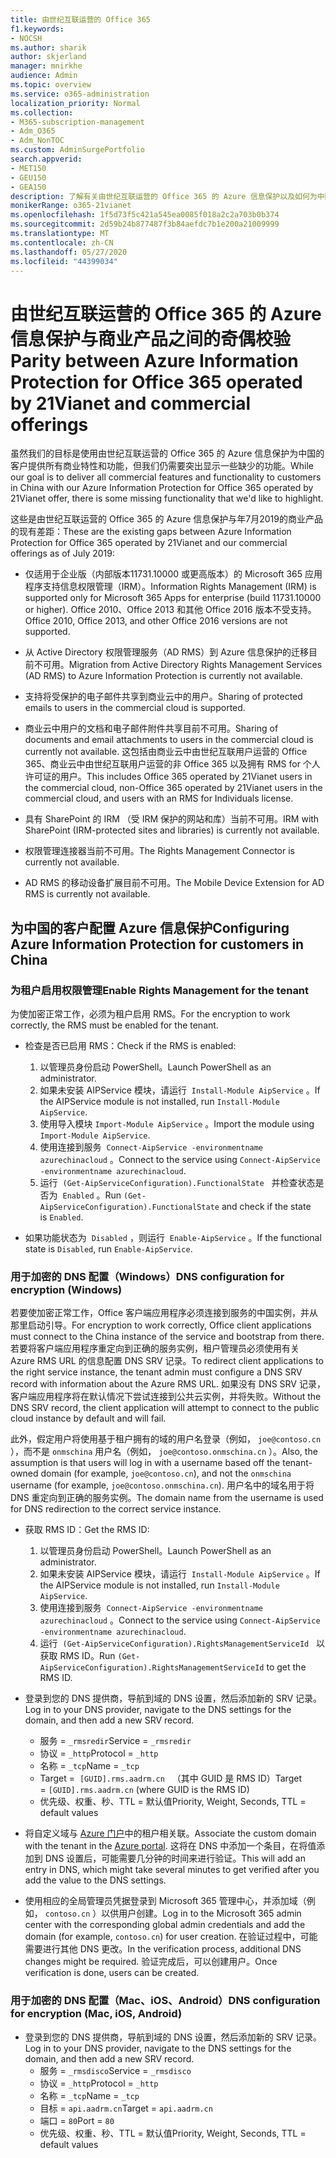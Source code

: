 ```yaml
---
title: 由世纪互联运营的 Office 365
f1.keywords:
- NOCSH
ms.author: sharik
author: skjerland
manager: mnirkhe
audience: Admin
ms.topic: overview
ms.service: o365-administration
localization_priority: Normal
ms.collection:
- M365-subscription-management
- Adm_O365
- Adm_NonTOC
ms.custom: AdminSurgePortfolio
search.appverid:
- MET150
- GEU150
- GEA150
description: 了解有关由世纪互联运营的 Office 365 的 Azure 信息保护以及如何为中国的客户配置它的详细信息。
monikerRange: o365-21vianet
ms.openlocfilehash: 1f5d73f5c421a545ea0085f018a2c2a703b0b374
ms.sourcegitcommit: 2d59b24b877487f3b84aefdc7b1e200a21009999
ms.translationtype: MT
ms.contentlocale: zh-CN
ms.lasthandoff: 05/27/2020
ms.locfileid: "44399034"
---
```

# <a name="parity-between-azure-information-protection-for-office-365-operated-by-21vianet-and-commercial-offerings"></a><span data-ttu-id="cf6ff-103">由世纪互联运营的 Office 365 的 Azure 信息保护与商业产品之间的奇偶校验</span><span class="sxs-lookup"><span data-stu-id="cf6ff-103">Parity between Azure Information Protection for Office 365 operated by 21Vianet and commercial offerings</span></span>

<span data-ttu-id="cf6ff-104">虽然我们的目标是使用由世纪互联运营的 Office 365 的 Azure 信息保护为中国的客户提供所有商业特性和功能，但我们仍需要突出显示一些缺少的功能。</span><span class="sxs-lookup"><span data-stu-id="cf6ff-104">While our goal is to deliver all commercial features and functionality to customers in China with our Azure Information Protection for Office 365 operated by 21Vianet offer, there is some missing functionality that we'd like to highlight.</span></span>

<span data-ttu-id="cf6ff-105">这些是由世纪互联运营的 Office 365 的 Azure 信息保护与年7月2019的商业产品的现有差距：</span><span class="sxs-lookup"><span data-stu-id="cf6ff-105">These are the existing gaps between Azure Information Protection for Office 365 operated by 21Vianet and our commercial offerings as of July 2019:</span></span>

- <span data-ttu-id="cf6ff-106">仅适用于企业版（内部版本11731.10000 或更高版本）的 Microsoft 365 应用程序支持信息权限管理（IRM）。</span><span class="sxs-lookup"><span data-stu-id="cf6ff-106">Information Rights Management (IRM) is supported only for Microsoft 365 Apps for enterprise (build 11731.10000 or higher).</span></span> <span data-ttu-id="cf6ff-107">Office 2010、Office 2013 和其他 Office 2016 版本不受支持。</span><span class="sxs-lookup"><span data-stu-id="cf6ff-107">Office 2010, Office 2013, and other Office 2016 versions are not supported.</span></span>

- <span data-ttu-id="cf6ff-108">从 Active Directory 权限管理服务（AD RMS）到 Azure 信息保护的迁移目前不可用。</span><span class="sxs-lookup"><span data-stu-id="cf6ff-108">Migration from Active Directory Rights Management Services (AD RMS) to Azure Information Protection is currently not available.</span></span>
  
- <span data-ttu-id="cf6ff-109">支持将受保护的电子邮件共享到商业云中的用户。</span><span class="sxs-lookup"><span data-stu-id="cf6ff-109">Sharing of protected emails to users in the commercial cloud is supported.</span></span>
  
- <span data-ttu-id="cf6ff-110">商业云中用户的文档和电子邮件附件共享目前不可用。</span><span class="sxs-lookup"><span data-stu-id="cf6ff-110">Sharing of documents and email attachments to users in the commercial cloud is currently not available.</span></span> <span data-ttu-id="cf6ff-111">这包括由商业云中由世纪互联用户运营的 Office 365、商业云中由世纪互联用户运营的非 Office 365 以及拥有 RMS for 个人许可证的用户。</span><span class="sxs-lookup"><span data-stu-id="cf6ff-111">This includes Office 365 operated by 21Vianet users in the commercial cloud, non-Office 365 operated by 21Vianet users in the commercial cloud, and users with an RMS for Individuals license.</span></span>
  
- <span data-ttu-id="cf6ff-112">具有 SharePoint 的 IRM （受 IRM 保护的网站和库）当前不可用。</span><span class="sxs-lookup"><span data-stu-id="cf6ff-112">IRM with SharePoint (IRM-protected sites and libraries) is currently not available.</span></span>
  
- <span data-ttu-id="cf6ff-113">权限管理连接器当前不可用。</span><span class="sxs-lookup"><span data-stu-id="cf6ff-113">The Rights Management Connector is currently not available.</span></span>
  
- <span data-ttu-id="cf6ff-114">AD RMS 的移动设备扩展目前不可用。</span><span class="sxs-lookup"><span data-stu-id="cf6ff-114">The Mobile Device Extension for AD RMS is currently not available.</span></span>

## <a name="configuring-azure-information-protection-for-customers-in-china"></a><span data-ttu-id="cf6ff-115">为中国的客户配置 Azure 信息保护</span><span class="sxs-lookup"><span data-stu-id="cf6ff-115">Configuring Azure Information Protection for customers in China</span></span>

### <a name="enable-rights-management-for-the-tenant"></a><span data-ttu-id="cf6ff-116">为租户启用权限管理</span><span class="sxs-lookup"><span data-stu-id="cf6ff-116">Enable Rights Management for the tenant</span></span>

<span data-ttu-id="cf6ff-117">为使加密正常工作，必须为租户启用 RMS。</span><span class="sxs-lookup"><span data-stu-id="cf6ff-117">For the encryption to work correctly, the RMS must be enabled for the tenant.</span></span>

- <span data-ttu-id="cf6ff-118">检查是否已启用 RMS：</span><span class="sxs-lookup"><span data-stu-id="cf6ff-118">Check if the RMS is enabled:</span></span>
  1. <span data-ttu-id="cf6ff-119">以管理员身份启动 PowerShell。</span><span class="sxs-lookup"><span data-stu-id="cf6ff-119">Launch PowerShell as an administrator.</span></span>
  2. <span data-ttu-id="cf6ff-120">如果未安装 AIPService 模块，请运行  `Install-Module AipService` 。</span><span class="sxs-lookup"><span data-stu-id="cf6ff-120">If the AIPService module is not installed, run `Install-Module AipService`.</span></span>
  3. <span data-ttu-id="cf6ff-121">使用导入模块 `Import-Module AipService` 。</span><span class="sxs-lookup"><span data-stu-id="cf6ff-121">Import the module using `Import-Module AipService`.</span></span>
  4. <span data-ttu-id="cf6ff-122">使用连接到服务  `Connect-AipService -environmentname azurechinacloud` 。</span><span class="sxs-lookup"><span data-stu-id="cf6ff-122">Connect to the service using `Connect-AipService -environmentname azurechinacloud`.</span></span>
  5. <span data-ttu-id="cf6ff-123">运行  `(Get-AipServiceConfiguration).FunctionalState`   并检查状态是否为  `Enabled` 。</span><span class="sxs-lookup"><span data-stu-id="cf6ff-123">Run `(Get-AipServiceConfiguration).FunctionalState` and check if the state is `Enabled`.</span></span>

- <span data-ttu-id="cf6ff-124">如果功能状态为  `Disabled` ，则运行  `Enable-AipService` 。</span><span class="sxs-lookup"><span data-stu-id="cf6ff-124">If the functional state is `Disabled`, run `Enable-AipService`.</span></span>

### <a name="dns-configuration-for-encryption-windows"></a><span data-ttu-id="cf6ff-125">用于加密的 DNS 配置（Windows）</span><span class="sxs-lookup"><span data-stu-id="cf6ff-125">DNS configuration for encryption (Windows)</span></span>

<span data-ttu-id="cf6ff-126">若要使加密正常工作，Office 客户端应用程序必须连接到服务的中国实例，并从那里启动引导。</span><span class="sxs-lookup"><span data-stu-id="cf6ff-126">For encryption to work correctly, Office client applications must connect to the China instance of the service and bootstrap from there.</span></span> <span data-ttu-id="cf6ff-127">若要将客户端应用程序重定向到正确的服务实例，租户管理员必须使用有关 Azure RMS URL 的信息配置 DNS SRV 记录。</span><span class="sxs-lookup"><span data-stu-id="cf6ff-127">To redirect client applications to the right service instance, the tenant admin must configure a DNS SRV record with information about the Azure RMS URL.</span></span> <span data-ttu-id="cf6ff-128">如果没有 DNS SRV 记录，客户端应用程序将在默认情况下尝试连接到公共云实例，并将失败。</span><span class="sxs-lookup"><span data-stu-id="cf6ff-128">Without the DNS SRV record, the client application will attempt to connect to the public cloud instance by default and will fail.</span></span>

<span data-ttu-id="cf6ff-129">此外，假定用户将使用基于租户拥有的域的用户名登录（例如， `joe@contoso.cn` ），而不是 `onmschina` 用户名（例如， `joe@contoso.onmschina.cn` ）。</span><span class="sxs-lookup"><span data-stu-id="cf6ff-129">Also, the assumption is that users will log in with a username based off the tenant-owned domain (for example, `joe@contoso.cn`), and not the `onmschina` username (for example, `joe@contoso.onmschina.cn`).</span></span> <span data-ttu-id="cf6ff-130">用户名中的域名用于将 DNS 重定向到正确的服务实例。</span><span class="sxs-lookup"><span data-stu-id="cf6ff-130">The domain name from the username is used for DNS redirection to the correct service instance.</span></span>

- <span data-ttu-id="cf6ff-131">获取 RMS ID：</span><span class="sxs-lookup"><span data-stu-id="cf6ff-131">Get the RMS ID:</span></span>
  1. <span data-ttu-id="cf6ff-132">以管理员身份启动 PowerShell。</span><span class="sxs-lookup"><span data-stu-id="cf6ff-132">Launch PowerShell as an administrator.</span></span>
  2. <span data-ttu-id="cf6ff-133">如果未安装 AIPService 模块，请运行  `Install-Module AipService` 。</span><span class="sxs-lookup"><span data-stu-id="cf6ff-133">If the AIPService module is not installed, run `Install-Module AipService`.</span></span>
  3. <span data-ttu-id="cf6ff-134">使用连接到服务  `Connect-AipService -environmentname azurechinacloud` 。</span><span class="sxs-lookup"><span data-stu-id="cf6ff-134">Connect to the service using `Connect-AipService -environmentname azurechinacloud`.</span></span>
  4. <span data-ttu-id="cf6ff-135">运行  `(Get-AipServiceConfiguration).RightsManagementServiceId`   以获取 RMS ID。</span><span class="sxs-lookup"><span data-stu-id="cf6ff-135">Run `(Get-AipServiceConfiguration).RightsManagementServiceId` to get the RMS ID.</span></span>

- <span data-ttu-id="cf6ff-136">登录到您的 DNS 提供商，导航到域的 DNS 设置，然后添加新的 SRV 记录。</span><span class="sxs-lookup"><span data-stu-id="cf6ff-136">Log in to your DNS provider, navigate to the DNS settings for the domain, and then add a new SRV record.</span></span>
  - <span data-ttu-id="cf6ff-137">服务 = `_rmsredir`</span><span class="sxs-lookup"><span data-stu-id="cf6ff-137">Service = `_rmsredir`</span></span>
  - <span data-ttu-id="cf6ff-138">协议 = `_http`</span><span class="sxs-lookup"><span data-stu-id="cf6ff-138">Protocol = `_http`</span></span>
  - <span data-ttu-id="cf6ff-139">名称 = `_tcp`</span><span class="sxs-lookup"><span data-stu-id="cf6ff-139">Name = `_tcp`</span></span>
  - <span data-ttu-id="cf6ff-140">Target =  `[GUID].rms.aadrm.cn`   （其中 GUID 是 RMS ID）</span><span class="sxs-lookup"><span data-stu-id="cf6ff-140">Target = `[GUID].rms.aadrm.cn` (where GUID is the RMS ID)</span></span>
  - <span data-ttu-id="cf6ff-141">优先级、权重、秒、TTL = 默认值</span><span class="sxs-lookup"><span data-stu-id="cf6ff-141">Priority, Weight, Seconds, TTL = default values</span></span>

- <span data-ttu-id="cf6ff-142">将自定义域与 [Azure 门户](https://portal.azure.cn/#blade/Microsoft_AAD_IAM/ActiveDirectoryMenuBlade/Domains)中的租户相关联。</span><span class="sxs-lookup"><span data-stu-id="cf6ff-142">Associate the custom domain with the tenant in the [Azure portal](https://portal.azure.cn/#blade/Microsoft_AAD_IAM/ActiveDirectoryMenuBlade/Domains).</span></span> <span data-ttu-id="cf6ff-143">这将在 DNS 中添加一个条目，在将值添加到 DNS 设置后，可能需要几分钟的时间来进行验证。</span><span class="sxs-lookup"><span data-stu-id="cf6ff-143">This will add an entry in DNS, which might take several minutes to get verified after you add the value to the DNS settings.</span></span>

- <span data-ttu-id="cf6ff-144">使用相应的全局管理员凭据登录到 Microsoft 365 管理中心，并添加域（例如， `contoso.cn` ）以供用户创建。</span><span class="sxs-lookup"><span data-stu-id="cf6ff-144">Log in to the Microsoft 365 admin center with the corresponding global admin credentials and add the domain (for example, `contoso.cn`) for user creation.</span></span> <span data-ttu-id="cf6ff-145">在验证过程中，可能需要进行其他 DNS 更改。</span><span class="sxs-lookup"><span data-stu-id="cf6ff-145">In the verification process, additional DNS changes might be required.</span></span> <span data-ttu-id="cf6ff-146">验证完成后，可以创建用户。</span><span class="sxs-lookup"><span data-stu-id="cf6ff-146">Once verification is done, users can be created.</span></span>

### <a name="dns-configuration-for-encryption-mac-ios-android"></a><span data-ttu-id="cf6ff-147">用于加密的 DNS 配置（Mac、iOS、Android）</span><span class="sxs-lookup"><span data-stu-id="cf6ff-147">DNS configuration for encryption (Mac, iOS, Android)</span></span>

- <span data-ttu-id="cf6ff-148">登录到您的 DNS 提供商，导航到域的 DNS 设置，然后添加新的 SRV 记录。</span><span class="sxs-lookup"><span data-stu-id="cf6ff-148">Log in to your DNS provider, navigate to the DNS settings for the domain, and then add a new SRV record.</span></span>
  - <span data-ttu-id="cf6ff-149">服务 = `_rmsdisco`</span><span class="sxs-lookup"><span data-stu-id="cf6ff-149">Service = `_rmsdisco`</span></span>
  - <span data-ttu-id="cf6ff-150">协议 = `_http`</span><span class="sxs-lookup"><span data-stu-id="cf6ff-150">Protocol = `_http`</span></span>
  - <span data-ttu-id="cf6ff-151">名称 = `_tcp`</span><span class="sxs-lookup"><span data-stu-id="cf6ff-151">Name = `_tcp`</span></span>
  - <span data-ttu-id="cf6ff-152">目标 = `api.aadrm.cn`</span><span class="sxs-lookup"><span data-stu-id="cf6ff-152">Target = `api.aadrm.cn`</span></span>
  - <span data-ttu-id="cf6ff-153">端口 = `80`</span><span class="sxs-lookup"><span data-stu-id="cf6ff-153">Port = `80`</span></span>
  - <span data-ttu-id="cf6ff-154">优先级、权重、秒、TTL = 默认值</span><span class="sxs-lookup"><span data-stu-id="cf6ff-154">Priority, Weight, Seconds, TTL = default values</span></span>

